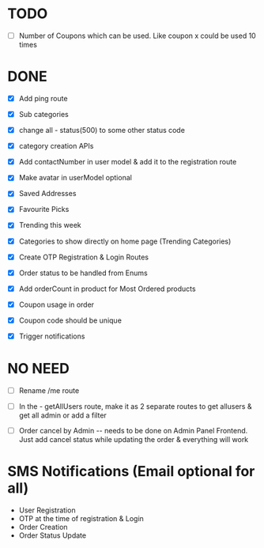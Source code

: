 # TODO
- [ ] Number of Coupons which can be used. Like coupon x could be used 10 times


# DONE
- [x] Add ping route
- [x] Sub categories
- [x] change all - status(500) to some other status code
- [x] category creation APIs
- [x] Add contactNumber in user model & add it to the registration route
- [x] Make avatar in userModel optional
- [x] Saved Addresses
- [x] Favourite Picks
- [x] Trending this week
- [x] Categories to show directly on home page (Trending Categories)
- [x] Create OTP Registration & Login Routes
- [x] Order status to be handled from Enums
- [x] Add orderCount in product for Most Ordered products
- [x] Coupon usage in order
- [x] Coupon code should be unique
- [x] Trigger notifications


# NO NEED
- [ ] Rename /me route
- [ ] In the - getAllUsers route, make it as 2 separate routes to get allusers & get all admin or add a filter
- [ ] Order cancel by Admin -- needs to be done on Admin Panel Frontend. Just add cancel status while updating the order & everything will work


# SMS Notifications (Email optional for all)
- User Registration
- OTP at the time of registration & Login
- Order Creation
- Order Status Update